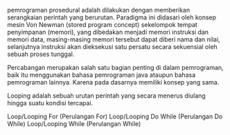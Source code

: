 pemrograman prosedural adalah dilakukan dengan memberikan serangkaian perintah yang berurutan. Paradigma ini didasari oleh konsep mesin Von Newman (stored program concept) sekelompok tempat penyimpanan (memori), yang dibedakan menjadi memori instruksi dan memori data, masing-masing memori tersebut dapat diberi nama dan nilai, selanjutnya instruksi akan dieksekusi satu persatu secara sekuensial oleh sebuah proses tunggal.

Percabangan merupakan salah satu bagian penting di dalam pemrograman, baik itu menggunakan bahasa pemrograman java ataupun bahasa pemrograman lainnya. Karena pada dasarnya memiliki konsep yang sama.

Looping adalah sebuah urutan perintah yang secara menerus diulang hingga suatu kondisi tercapai.

Loop/Looping For (Perulangan For)
Loop/Looping Do While (Perulangan Do While)
Loop/Looping While (Perulangan While) 